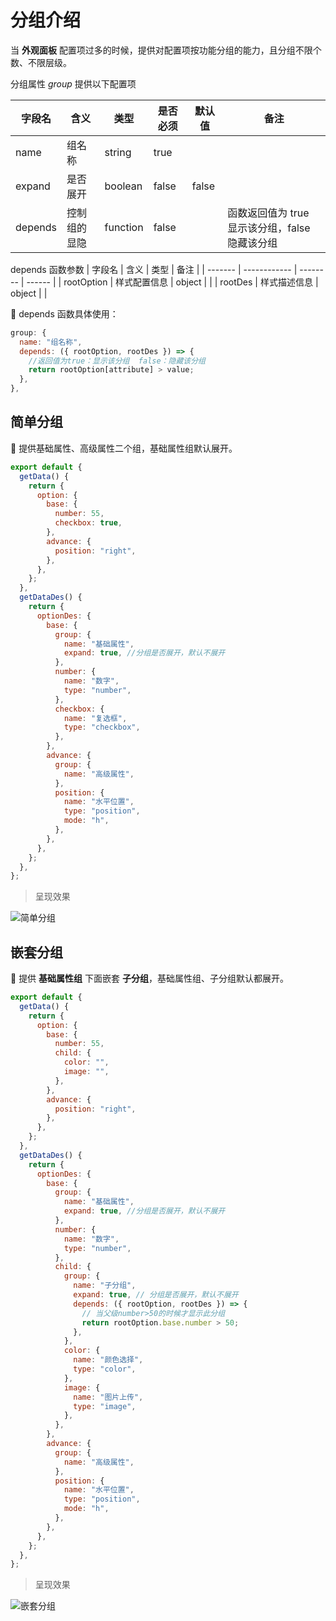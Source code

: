# 分组介绍

当 **外观面板** 配置项过多的时候，提供对配置项按功能分组的能力，且分组不限个数、不限层级。

分组属性 _group_ 提供以下配置项

| 字段名  | 含义         | 类型     | 是否必须 | 默认值 | 备注                                           |
| ------- | ------------ | -------- | -------- | ------ | ---------------------------------------------- |
| name    | 组名称       | string   | true     |        |                                                |
| expand  | 是否展开     | boolean  | false    | false  |                                                |
| depends | 控制组的显隐 | function | false    |        | 函数返回值为 true 显示该分组，false 隐藏该分组 |

depends 函数参数
| 字段名 | 含义 | 类型 | 备注 |
| ------- | ------------ | -------- | ------ |
| rootOption | 样式配置信息 | object | |
| rootDes | 样式描述信息 | object | |

:chestnut: depends 函数具体使用：

```js {3-6}
group: {
  name: "组名称",
  depends: ({ rootOption, rootDes }) => {
    //返回值为true：显示该分组  false：隐藏该分组
    return rootOption[attribute] > value;
  },
},
```

## 简单分组

:chestnut: 提供基础属性、高级属性二个组，基础属性组默认展开。

```js {19-22,33-35}
export default {
  getData() {
    return {
      option: {
        base: {
          number: 55,
          checkbox: true,
        },
        advance: {
          position: "right",
        },
      },
    };
  },
  getDataDes() {
    return {
      optionDes: {
        base: {
          group: {
            name: "基础属性",
            expand: true, //分组是否展开，默认不展开
          },
          number: {
            name: "数字",
            type: "number",
          },
          checkbox: {
            name: "复选框",
            type: "checkbox",
          },
        },
        advance: {
          group: {
            name: "高级属性",
          },
          position: {
            name: "水平位置",
            type: "position",
            mode: "h",
          },
        },
      },
    };
  },
};
```

> 呈现效果

<img :src="$withBase('/images/guide/group/baseGroup.png')" alt="简单分组">

## 嵌套分组

:chestnut: 提供 **基础属性组** 下面嵌套 **子分组**，基础属性组、子分组默认都展开。

```js {22-25,31-38,50-52}
export default {
  getData() {
    return {
      option: {
        base: {
          number: 55,
          child: {
            color: "",
            image: "",
          },
        },
        advance: {
          position: "right",
        },
      },
    };
  },
  getDataDes() {
    return {
      optionDes: {
        base: {
          group: {
            name: "基础属性",
            expand: true, //分组是否展开，默认不展开
          },
          number: {
            name: "数字",
            type: "number",
          },
          child: {
            group: {
              name: "子分组",
              expand: true, // 分组是否展开，默认不展开
              depends: ({ rootOption, rootDes }) => {
                // 当父级number>50的时候才显示此分组
                return rootOption.base.number > 50;
              },
            },
            color: {
              name: "颜色选择",
              type: "color",
            },
            image: {
              name: "图片上传",
              type: "image",
            },
          },
        },
        advance: {
          group: {
            name: "高级属性",
          },
          position: {
            name: "水平位置",
            type: "position",
            mode: "h",
          },
        },
      },
    };
  },
};
```

> 呈现效果

<img :src="$withBase('/images/guide/group/advanceGroup.png')" alt="嵌套分组">
